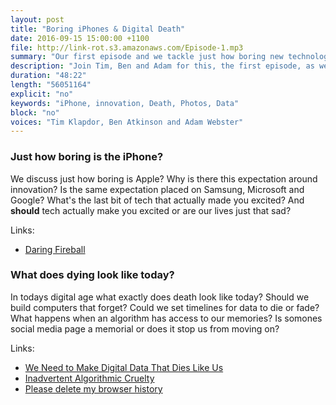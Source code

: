 ```yaml
---
layout: post
title: "Boring iPhones & Digital Death"
date: 2016-09-15 15:00:00 +1100
file: http://link-rot.s3.amazonaws.com/Episode-1.mp3
summary: "Our first episode and we tackle just how boring new technology is and what death looks like in the digital age."
description: "Join Tim, Ben and Adam for this, the first episode, as we discuss some of the things passing us by at the intersection of life and technology."
duration: "48:22" 
length: "56051164"
explicit: "no" 
keywords: "iPhone, innovation, Death, Photos, Data"
block: "no" 
voices: "Tim Klapdor, Ben Atkinson and Adam Webster"
---
```


### Just how boring is the iPhone?

We discuss just how boring is Apple? Why is there this expectation around innovation? Is the same expectation placed on Samsung, Microsoft and Google? What's the last bit of tech that actually made you excited? And **should** tech actually make you excited or are our lives just that sad?

Links:

- [Daring Fireball](http://daringfireball.net/)

### What does dying look like today?

In todays digital age what exactly does death look like today? Should we build computers that forget? Could we set timelines for data to die or fade? What happens when an algorithm has access to our memories? Is somones social media page a memorial or does it stop us from moving on?

Links: 

- [We Need to Make Digital Data That Dies Like Us](http://motherboard.vice.com/read/how-digital-possessions-keep-us-from-letting-go-of-the-dead)
- [Inadvertent Algorithmic Cruelty](http://meyerweb.com/eric/thoughts/2014/12/24/inadvertent-algorithmic-cruelty/)
- [Please delete my browser history](https://www.reddit.com/r/funny/comments/15rb1k/a_medicalert_bracelet_like_this_might_be_sensible/)

